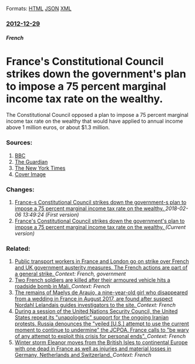 
Formats: [HTML](/news/2012/12/29/franceas-constitutional-council-strikes-down-the-governmentas-plan-to-impose-a-75-percent-marginal-income-tax-rate-on-the-wealthy.html)  [JSON](/news/2012/12/29/franceas-constitutional-council-strikes-down-the-governmentas-plan-to-impose-a-75-percent-marginal-income-tax-rate-on-the-wealthy.json)  [XML](/news/2012/12/29/franceas-constitutional-council-strikes-down-the-governmentas-plan-to-impose-a-75-percent-marginal-income-tax-rate-on-the-wealthy.xml)  

### [2012-12-29](/news/2012/12/29/index.md)

##### French
# France's Constitutional Council strikes down the government's plan to impose a 75 percent marginal income tax rate on the wealthy. 

The Constitutional Council opposed a plan to impose a 75 percent marginal income tax rate on the wealthy that would have applied to annual income above 1 million euros, or about $1.3 million.


### Sources:

1. [BBC](http://www.bbc.co.uk/news/world-europe-20864114)
2. [The Guardian](http://www.guardian.co.uk/world/2012/dec/29/france-supertax-thrown-out-unconstitutional)
3. [The New York Times](https://www.nytimes.com/2012/12/30/world/europe/french-council-strikes-down-75-tax-rate-on-rich.html)
3. [Cover Image](https://static01.nyt.com/images/icons/t_logo_291_black.png)

### Changes:

1. [France-s Constitutional Council strikes down the government-s plan to impose a 75 percent marginal income tax rate on the wealthy. ](/news/2012/12/29/france-s-constitutional-council-strikes-down-the-government-s-plan-to-impose-a-75-percent-marginal-income-tax-rate-on-the-wealthy.md) _2018-02-06 13:49:24 (First version)_
1. [France's Constitutional Council strikes down the government's plan to impose a 75 percent marginal income tax rate on the wealthy. ](/news/2012/12/29/franceas-constitutional-council-strikes-down-the-governmentas-plan-to-impose-a-75-percent-marginal-income-tax-rate-on-the-wealthy.md) _(Current version)_

### Related:

1. [Public transport workers in France and London go on strike over French and UK government austerity measures. The French actions are part of a general strike. ](/news/2010/09/7/public-transport-workers-in-france-and-london-go-on-strike-over-french-and-uk-government-austerity-measures-the-french-actions-are-part-of.md) _Context: French, government_
2. [Two French soldiers are killed after their armoured vehicle hits a roadside bomb in Mali. ](/news/2018/02/21/two-french-soldiers-are-killed-after-their-armoured-vehicle-hits-a-roadside-bomb-in-mali.md) _Context: French_
3. [The remains of Maelys de Araujo, a nine-year-old girl who disappeared from a wedding in France in August 2017, are found after suspect Nordahl Lelandais guides investigators to the site. ](/news/2018/02/14/the-remains-of-maa-lys-de-araujo-a-nine-year-old-girl-who-disappeared-from-a-wedding-in-france-in-august-2017-are-found-after-suspect-nord.md) _Context: French_
4. [During a session of the United Nations Security Council, the United States repeat its "unapologetic" support for the ongoing Iranian protests. Russia denounces the "veiled [U.S.] attempt to use the current moment to continue to undermine" the JCPOA. France calls to "be wary of any attempt to exploit this crisis for personal ends". ](/news/2018/01/5/during-a-session-of-the-united-nations-security-council-the-united-states-repeat-its-unapologetic-support-for-the-ongoing-iranian-protest.md) _Context: French_
5. [Winter storm Eleanor moves from the British Isles to continental Europe with one dead in France as well as injuries and material losses in Germany, Netherlands and Switzerland. ](/news/2018/01/3/winter-storm-eleanor-moves-from-the-british-isles-to-continental-europe-with-one-dead-in-france-as-well-as-injuries-and-material-losses-in-g.md) _Context: French_

